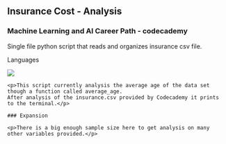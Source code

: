 ## Insurance Cost - Analysis
### Machine Learning and AI Career Path - codecademy

<div> 
    <p>Single file python script that reads and organizes insurance csv file.</p>
    <p>Languages</p>
    <img src="https://img.shields.io/badge/Python-239120?style=for-the-badge&logo=html5&logoColor=white">

    <p>This script currently analysis the average age of the data set though a function called average_age. 
    After analysis of the insurance.csv provided by Codecademy it prints to the terminal.</p>

    ### Expansion

    <p>There is a big enough sample size here to get analysis on many other variables provided.</p>
</div>
